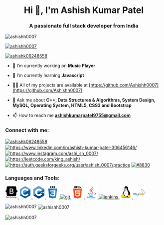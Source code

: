 <h1 align="center">Hi 👋, I'm Ashish Kumar Patel</h1>
<h3 align="center">A passionate full stack developer from India</h3>

<p align="left"> <img src="https://komarev.com/ghpvc/?username=ashishh0007&label=Profile%20views&color=0e75b6&style=flat" alt="ashishh0007" /> </p>

<p align="left"> <a href="https://github.com/ryo-ma/github-profile-trophy"><img src="https://github-profile-trophy.vercel.app/?username=ashishh0007" alt="ashishh0007" /></a> </p>

<p align="left"> <a href="https://twitter.com/ashishk06248558" target="blank"><img src="https://img.shields.io/twitter/follow/ashishk06248558?logo=twitter&style=for-the-badge" alt="ashishk06248558" /></a> </p>

- 🔭 I’m currently working on **Music Player**

- 🌱 I’m currently learning **Javascript**

- 👨‍💻 All of my projects are available at [https://github.com/Ashishh0007](https://github.com/Ashishh0007)

- 💬 Ask me about **C++, Data Structures & Algorithms, System Design, MySQL, Operating System, HTML5, CSS3 and Bootstrap**

- 📫 How to reach me **ashishkumarpatel9755@gmail.com**

<h3 align="left">Connect with me:</h3>
<p align="left">
<a href="https://twitter.com/ashishk06248558" target="blank"><img align="center" src="https://raw.githubusercontent.com/rahuldkjain/github-profile-readme-generator/master/src/images/icons/Social/twitter.svg" alt="ashishk06248558" height="30" width="40" /></a>
<a href="https://linkedin.com/in/https://www.linkedin.com/in/ashish-kumar-patel-306456146/" target="blank"><img align="center" src="https://raw.githubusercontent.com/rahuldkjain/github-profile-readme-generator/master/src/images/icons/Social/linked-in-alt.svg" alt="https://www.linkedin.com/in/ashish-kumar-patel-306456146/" height="30" width="40" /></a>
<a href="https://instagram.com/https://www.instagram.com/ashi_sh_0007/" target="blank"><img align="center" src="https://raw.githubusercontent.com/rahuldkjain/github-profile-readme-generator/master/src/images/icons/Social/instagram.svg" alt="https://www.instagram.com/ashi_sh_0007/" height="30" width="40" /></a>
<a href="https://www.leetcode.com/https://leetcode.com/king_ashish/" target="blank"><img align="center" src="https://raw.githubusercontent.com/rahuldkjain/github-profile-readme-generator/master/src/images/icons/Social/leet-code.svg" alt="https://leetcode.com/king_ashish/" height="30" width="40" /></a>
<a href="https://auth.geeksforgeeks.org/user/https://auth.geeksforgeeks.org/user/ashish_0007/practice" target="blank"><img align="center" src="https://raw.githubusercontent.com/rahuldkjain/github-profile-readme-generator/master/src/images/icons/Social/geeks-for-geeks.svg" alt="https://auth.geeksforgeeks.org/user/ashish_0007/practice" height="30" width="40" /></a>
<a href="https://discord.gg/#8830" target="blank"><img align="center" src="https://raw.githubusercontent.com/rahuldkjain/github-profile-readme-generator/master/src/images/icons/Social/discord.svg" alt="#8830" height="30" width="40" /></a>
</p>

<h3 align="left">Languages and Tools:</h3>
<p align="left"> <a href="https://getbootstrap.com" target="_blank" rel="noreferrer"> <img src="https://raw.githubusercontent.com/devicons/devicon/master/icons/bootstrap/bootstrap-plain-wordmark.svg" alt="bootstrap" width="40" height="40"/> </a> <a href="https://www.cprogramming.com/" target="_blank" rel="noreferrer"> <img src="https://raw.githubusercontent.com/devicons/devicon/master/icons/c/c-original.svg" alt="c" width="40" height="40"/> </a> <a href="https://www.w3schools.com/cpp/" target="_blank" rel="noreferrer"> <img src="https://raw.githubusercontent.com/devicons/devicon/master/icons/cplusplus/cplusplus-original.svg" alt="cplusplus" width="40" height="40"/> </a> <a href="https://www.w3schools.com/css/" target="_blank" rel="noreferrer"> <img src="https://raw.githubusercontent.com/devicons/devicon/master/icons/css3/css3-original-wordmark.svg" alt="css3" width="40" height="40"/> </a> <a href="https://git-scm.com/" target="_blank" rel="noreferrer"> <img src="https://www.vectorlogo.zone/logos/git-scm/git-scm-icon.svg" alt="git" width="40" height="40"/> </a> <a href="https://www.w3.org/html/" target="_blank" rel="noreferrer"> <img src="https://raw.githubusercontent.com/devicons/devicon/master/icons/html5/html5-original-wordmark.svg" alt="html5" width="40" height="40"/> </a> <a href="https://www.java.com" target="_blank" rel="noreferrer"> <img src="https://raw.githubusercontent.com/devicons/devicon/master/icons/java/java-original.svg" alt="java" width="40" height="40"/> </a> <a href="https://www.jenkins.io" target="_blank" rel="noreferrer"> <img src="https://www.vectorlogo.zone/logos/jenkins/jenkins-icon.svg" alt="jenkins" width="40" height="40"/> </a> <a href="https://www.linux.org/" target="_blank" rel="noreferrer"> <img src="https://raw.githubusercontent.com/devicons/devicon/master/icons/linux/linux-original.svg" alt="linux" width="40" height="40"/> </a> <a href="https://www.mysql.com/" target="_blank" rel="noreferrer"> <img src="https://raw.githubusercontent.com/devicons/devicon/master/icons/mysql/mysql-original-wordmark.svg" alt="mysql" width="40" height="40"/> </a> </p>

<p><img align="left" src="https://github-readme-stats.vercel.app/api/top-langs?username=ashishh0007&show_icons=true&locale=en&layout=compact" alt="ashishh0007" /></p>

<p>&nbsp;<img align="center" src="https://github-readme-stats.vercel.app/api?username=ashishh0007&show_icons=true&locale=en" alt="ashishh0007" /></p>

<p><img align="center" src="https://github-readme-streak-stats.herokuapp.com/?user=ashishh0007&" alt="ashishh0007" /></p>
